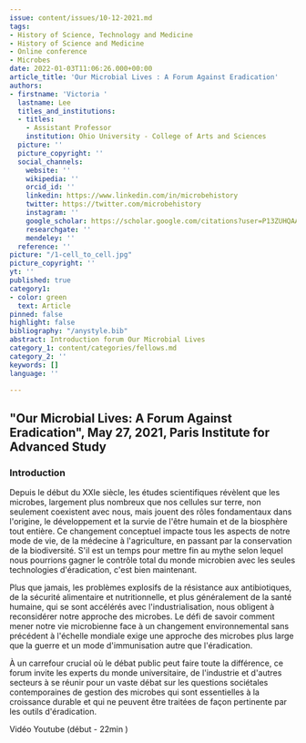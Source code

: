 ```yaml
---
issue: content/issues/10-12-2021.md
tags:
- History of Science, Technology and Medicine
- History of Science and Medicine
- Online conference
- Microbes
date: 2022-01-03T11:06:26.000+00:00
article_title: 'Our Microbial Lives : A Forum Against Eradication'
authors:
- firstname: 'Victoria '
  lastname: Lee
  titles_and_institutions:
  - titles:
    - Assistant Professor
    institution: Ohio University - College of Arts and Sciences
  picture: ''
  picture_copyright: ''
  social_channels:
    website: ''
    wikipedia: ''
    orcid_id: ''
    linkedin: https://www.linkedin.com/in/microbehistory
    twitter: https://twitter.com/microbehistory
    instagram: ''
    google_scholar: https://scholar.google.com/citations?user=P13ZUHQAAAAJ&hl=en
    researchgate: ''
    mendeley: ''
  reference: ''
picture: "/1-cell_to_cell.jpg"
picture_copyright: ''
yt: ''
published: true
category1:
- color: green
  text: Article
pinned: false
highlight: false
bibliography: "/anystyle.bib"
abstract: Introduction forum Our Microbial Lives
category_1: content/categories/fellows.md
category_2: ''
keywords: []
language: ''

---
```

## "Our Microbial Lives: A Forum Against Eradication", May 27, 2021, Paris Institute for Advanced Study

### Introduction

Depuis le début du XXIe siècle, les études scientifiques révèlent que les microbes, largement plus nombreux que nos cellules sur terre, non seulement coexistent avec nous, mais jouent des rôles fondamentaux dans l'origine, le développement et la survie de l'être humain et de la biosphère tout entière. Ce changement conceptuel impacte tous les aspects de notre mode de vie, de la médecine à l'agriculture, en passant par la conservation de la biodiversité. S'il est un temps pour mettre fin au mythe selon lequel nous pourrions gagner le contrôle total du monde microbien avec les seules technologies d'éradication, c'est bien maintenant.

Plus que jamais, les problèmes explosifs de la résistance aux antibiotiques, de la sécurité alimentaire et nutritionnelle, et plus généralement de la santé humaine, qui se sont accélérés avec l'industrialisation, nous obligent à reconsidérer notre approche des microbes. Le défi de savoir comment mener notre vie microbienne face à un changement environnemental sans précédent à l'échelle mondiale exige une approche des microbes plus large que la guerre et un mode d'immunisation autre que l'éradication.

À un carrefour crucial où le débat public peut faire toute la différence, ce forum invite les experts du monde universitaire, de l'industrie et d'autres secteurs à se réunir pour un vaste débat sur les questions sociétales contemporaines de gestion des microbes qui sont essentielles à la croissance durable et qui ne peuvent être traitées de façon pertinente par les outils d'éradication.

Vidéo Youtube  (début - 22min )